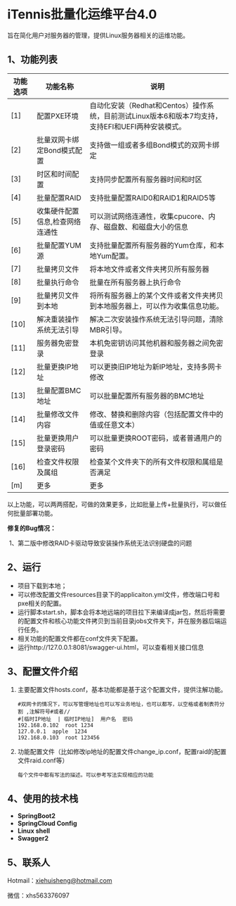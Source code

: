 # iTennis批量化运维平台4.0

旨在简化用户对服务器的管理，提供Linux服务器相关的运维功能。

## 1、功能列表

| 功能选项 | 功能名称                        | 说明                                                         |
| -------- | ------------------------------- | ------------------------------------------------------------ |
| [1]      | 配置PXE环境                     | 自动化安装（Redhat和Centos）操作系统，目前测试Linux版本6和版本7均支持，支持EFI和UEFI两种安装模式。 |
| [2]      | 批量双网卡绑定Bond模式配置      | 支持做一组或者多组Bond模式的双网卡绑定                       |
| [3]      | 时区和时间配置                  | 支持同步配置所有服务器时间和时区                             |
| [4]      | 批量配置RAID                    | 支持批量配置RAID0和RAID1和RAID5等                            |
| [5]      | 收集硬件配置信息,检查网络连通性 | 可以测试网络连通性，收集cpucore、内存、磁盘数、和磁盘大小的信息 |
| [6]      | 批量配置YUM源                   | 支持批量配置所有服务器的Yum仓库，和本地Yum配置。             |
| [7]      | 批量拷贝文件                    | 将本地文件或者文件夹拷贝所有服务器                           |
| [8]      | 批量执行命令                    | 批量在所有服务器上执行命令                                   |
| [9]      | 批量拷贝文件到本地              | 将所有服务器上的某个文件或者文件夹拷贝到本地服务器上，可以作为收集信息功能。 |
| [10]     | 解决重装操作系统无法引导        | 解决二次安装操作系统无法引导问题，清除MBR引导。              |
| [11]     | 服务器免密登录                  | 本机免密钥访问其他机器和服务器之间免密登录                   |
| [12]     | 批量更换IP地址                  | 可以更换旧IP地址为新IP地址，支持多网卡修改                   |
| [13]     | 批量配置BMC地址                 | 可以批量配置所有服务器的BMC地址                              |
| [14]     | 批量修改文件内容                | 修改、替换和删除内容（包括配置文件中的值或任意文本）         |
| [15]     | 批量更换用户登录密码            | 可以批量更换ROOT密码，或者普通用户的密码                     |
| [16]     | 检查文件权限及属组              | 检查某个文件夹下的所有文件权限和属组是否满足                 |
| [m]      | 更多                            | 更多                                                         |

以上功能，可以两两搭配，可做的效果更多，比如批量上传+批量执行，可以做任何批量部署功能。

**修复的Bug情况：**

​	1、第二版中修改RAID卡驱动导致安装操作系统无法识别硬盘的问题



## 2、运行

- 项目下载到本地；
- 可以修改配置文件resources目录下的applicaiton.yml文件，修改端口号和pxe相关的配置。
- 运行脚本start.sh，脚本会将本地远端的项目拉下来编译成jar包，然后将需要的配置文件和核心功能文件拷贝到当前目录jobs文件夹下，并在服务器后端运行任务。
- 相关功能的配置文件都在conf文件夹下配置。
- 运行http://127.0.0.1:8081/swagger-ui.html，可以查看相关接口信息



## 3、配置文件介绍

1. 主要配置文件hosts.conf，基本功能都是基于这个配置文件，提供注解功能。

   ```linux
   #双网卡的情况下，可以写管理地址也可以写业务地址，也可以都写，以空格或者制表符分割 ,注解符号#或者//
   #[临时IP地址  | 临时IP地址]  用户名  密码
   192.168.0.102  root 1234
   127.0.0.1  apple  1234
   192.168.0.103  root 123456
   ```

2. 功能配置文件（比如修改ip地址的配置文件change_ip.conf，配置raid的配置文件raid.conf等）

   ```
   每个文件中都有写法的描述。可以参考写法实现相应的功能
   ```

   

## 4、使用的技术栈

- **SpringBoot2**
- **SpringCloud Config**
- **Linux shell**
- **Swagger2**



## 5、联系人

Hotmail：xiehuisheng@hotmail.com

微信：xhs563376097